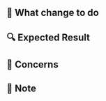 ## 🧰 What change to do

<!-- 여기에 어떤 작업을 했는지, 어떤 PR인지 내용을 작성해주세요. -->

## 🔍 Expected Result

<!-- 변경 후, 어떤 예상되는 결과가 있는지 작성해주세요. -->

## 🤔 Concerns

<!-- 개발하면서 걱정되는 점이 있다면 어떤 것들이 있는지 작성해주세요. -->

## 🔖 Note

<!-- 개발하면서 참고했던 내용이나, 정리한 사항들이 있다면 작성해주세요. -->
